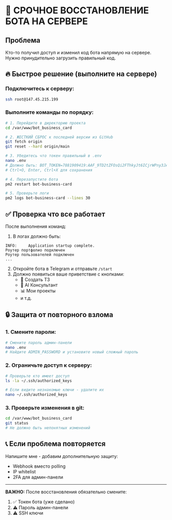 # 🚨 СРОЧНОЕ ВОССТАНОВЛЕНИЕ БОТА НА СЕРВЕРЕ

## Проблема
Кто-то получил доступ и изменил код бота напрямую на сервере. Нужно принудительно загрузить правильный код.

## 🔥 Быстрое решение (выполните на сервере)

### Подключитесь к серверу:
```bash
ssh root@147.45.215.199
```

### Выполните команды по порядку:

```bash
# 1. Перейдите в директорию проекта
cd /var/www/bot_business_card

# 2. ЖЕСТКИЙ СБРОС к последней версии из GitHub
git fetch origin
git reset --hard origin/main

# 3. Убедитесь что токен правильный в .env
nano .env
# Должно быть: BOT_TOKEN=7881909419:AAF_9TD2tZFOsQi2FThkyJt6ICjrWPny3JA
# Ctrl+O, Enter, Ctrl+X для сохранения

# 4. Перезапустите бота
pm2 restart bot-business-card

# 5. Проверьте логи
pm2 logs bot-business-card --lines 30
```

## ✅ Проверка что все работает

После выполнения команд:

1. В логах должно быть:
```
INFO:     Application startup complete.
Роутер портфолио подключен
Роутер пользователей подключен
...
```

2. Откройте бота в Telegram и отправьте `/start`
3. Должно появиться ваше приветствие с кнопками:
   - 📝 Создать ТЗ
   - 🤖 AI Консультант
   - 📊 Мои проекты
   - и т.д.

## 🔒 Защита от повторного взлома

### 1. Смените пароли:
```bash
# Смените пароль админ-панели
nano .env
# Найдите ADMIN_PASSWORD и установите новый сложный пароль
```

### 2. Ограничьте доступ к серверу:
```bash
# Проверьте кто имеет доступ
ls -la ~/.ssh/authorized_keys

# Если видите незнакомые ключи - удалите их
nano ~/.ssh/authorized_keys
```

### 3. Проверьте изменения в git:
```bash
cd /var/www/bot_business_card
git status
# Не должно быть непонятных изменений
```

## 📞 Если проблема повторяется

Напишите мне - добавим дополнительную защиту:
- Webhook вместо polling
- IP whitelist
- 2FA для админ-панели

---

**ВАЖНО:** После восстановления обязательно смените:
1. ✅ Токен бота (уже сделано)
2. ⚠️ Пароль админ-панели
3. ⚠️ SSH ключи
